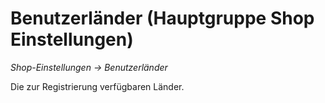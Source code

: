 # Benutzerländer (Hauptgruppe Shop Einstellungen)

*Shop-Einstellungen → Benutzerländer*

Die zur Registrierung verfügbaren Länder.